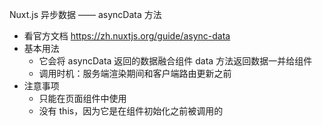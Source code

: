 Nuxt.js 异步数据 —— asyncData 方法

- 看官方文档 https://zh.nuxtjs.org/guide/async-data
- 基本用法
  - 它会将 asyncData 返回的数据融合组件 data 方法返回数据一并给组件
  - 调用时机：服务端渲染期间和客户端路由更新之前
- 注意事项
  - 只能在页面组件中使用
  - 没有 this，因为它是在组件初始化之前被调用的